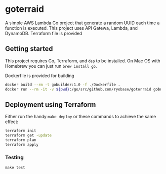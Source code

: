 goterraid
=========

A simple AWS Lambda Go project that generate a random UUID each time a function is executed. This project uses API Gatewa, Lambda, and DynamoDB. Terraform file is provided

## Getting started

This project requires Go, Terraform, and `dep` to be installed. On Mac OS with Homebrew you can just run `brew install go`.

Dockerfile is provided for building

```bash
docker build --rm -t gobuilder:1.0 -f ./Dockerfile .
docker run --rm -it -v ${pwd}:/go/src/github.com/ryobase/goterraid gobuilder:1.0
```

## Deployment using Terraform

Either run the handy ``make deploy`` or these commands to achieve the same effect:

```bash
terraform init
terraform get -update
terraform plan
terraform apply
```

### Testing

``make test``